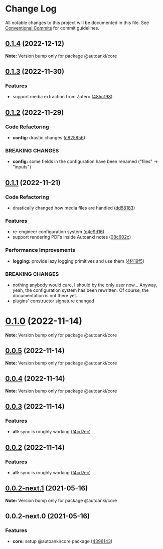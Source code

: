 # Change Log

All notable changes to this project will be documented in this file.
See [Conventional Commits](https://conventionalcommits.org) for commit guidelines.

## [0.1.4](https://github.com/chenlijun99/autoanki/compare/@autoanki/core@0.1.3...@autoanki/core@0.1.4) (2022-12-12)

**Note:** Version bump only for package @autoanki/core

## [0.1.3](https://github.com/chenlijun99/autoanki/compare/@autoanki/core@0.1.2...@autoanki/core@0.1.3) (2022-11-30)

### Features

- support media extraction from Zotero ([485c198](https://github.com/chenlijun99/autoanki/commit/485c1987859f09f33e5c7b93dc806f248d96df60))

## [0.1.2](https://github.com/chenlijun99/autoanki/compare/@autoanki/core@0.1.1...@autoanki/core@0.1.2) (2022-11-29)

### Code Refactoring

- **config:** drastic changes ([c825856](https://github.com/chenlijun99/autoanki/commit/c8258566e1354c8959135543c659eb9e09bba79c))

### BREAKING CHANGES

- **config:** some fields in the configuration have been renamed
  ("files" -> "inputs")

## [0.1.1](https://github.com/chenlijun99/autoanki/compare/@autoanki/core@0.1.0...@autoanki/core@0.1.1) (2022-11-21)

### Code Refactoring

- drastically changed how media files are handled ([dd58183](https://github.com/chenlijun99/autoanki/commit/dd5818332064f3c5c4c062bd0178110929004b42))

### Features

- re-engineer configuration system ([e4e9d16](https://github.com/chenlijun99/autoanki/commit/e4e9d161b3f61b341d0f6f3fd3bd7e92bb1d2f06))
- support rendering PDFs inside Autoanki notes ([08c602c](https://github.com/chenlijun99/autoanki/commit/08c602cb836c647c3b2b47daeea84e4a89c73674))

### Performance Improvements

- **logging:** provide lazy logging primitives and use them ([4f419f5](https://github.com/chenlijun99/autoanki/commit/4f419f55ddd301839a7dfefae54f81e4b429ce68))

### BREAKING CHANGES

- nothing anybody would care, I should by the only user
  now... Anyway, yeah, the configuration system has been rewritten.
  Of course, the documentation is not there yet...
- plugins' constructor signature changed

# [0.1.0](https://github.com/chenlijun99/autoanki/compare/@autoanki/core@0.0.3...@autoanki/core@0.1.0) (2022-11-14)

**Note:** Version bump only for package @autoanki/core

## [0.0.5](https://github.com/chenlijun99/autoanki/compare/@autoanki/core@0.0.3...@autoanki/core@0.0.5) (2022-11-14)

**Note:** Version bump only for package @autoanki/core

## [0.0.4](https://github.com/chenlijun99/autoanki/compare/@autoanki/core@0.0.3...@autoanki/core@0.0.4) (2022-11-14)

**Note:** Version bump only for package @autoanki/core

## [0.0.3](https://github.com/chenlijun99/autoanki/compare/@autoanki/core@0.0.2-next.1...@autoanki/core@0.0.3) (2022-11-14)

### Features

- **all:** sync is roughly working ([f4cd7ec](https://github.com/chenlijun99/autoanki/commit/f4cd7ec4b4a36e5ef936612b913e7aef77308ef9))

## [0.0.2](https://github.com/chenlijun99/autoanki/compare/@autoanki/core@0.0.2-next.1...@autoanki/core@0.0.2) (2022-11-14)

### Features

- **all:** sync is roughly working ([f4cd7ec](https://github.com/chenlijun99/autoanki/commit/f4cd7ec4b4a36e5ef936612b913e7aef77308ef9))

## [0.0.2-next.1](https://github.com/chenlijun99/autoanki/compare/@autoanki/core@0.0.2-next.0...@autoanki/core@0.0.2-next.1) (2021-05-16)

**Note:** Version bump only for package @autoanki/core

## 0.0.2-next.0 (2021-05-16)

### Features

- **core:** setup @autoanki/core package ([4396143](https://github.com/chenlijun99/autoanki/commit/4396143c09922520f8e136a7ba745cf5f77674b5))
